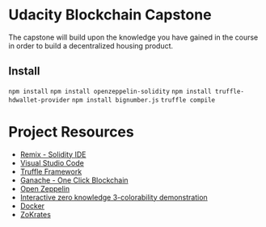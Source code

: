 # Udacity Blockchain Capstone

The capstone will build upon the knowledge you have gained in the course in order to build a decentralized housing product. 

## Install
`npm install`
`npm install openzeppelin-solidity`
`npm install truffle-hdwallet-provider`
`npm install bignumber.js`
`truffle compile`

# Project Resources

* [Remix - Solidity IDE](https://remix.ethereum.org/)
* [Visual Studio Code](https://code.visualstudio.com/)
* [Truffle Framework](https://truffleframework.com/)
* [Ganache - One Click Blockchain](https://truffleframework.com/ganache)
* [Open Zeppelin ](https://openzeppelin.org/)
* [Interactive zero knowledge 3-colorability demonstration](http://web.mit.edu/~ezyang/Public/graph/svg.html)
* [Docker](https://docs.docker.com/install/)
* [ZoKrates](https://github.com/Zokrates/ZoKrates)
